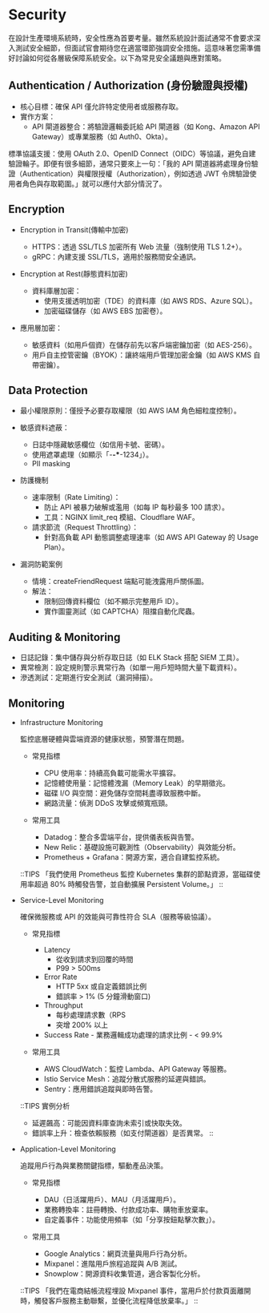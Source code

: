 # Security

在設計生產環境系統時，安全性應為首要考量。雖然系統設計面試通常不會要求深入測試安全細節，但面試官會期待您在適當環節強調安全措施。這意味著您需準備好討論如何從各層級保障系統安全。以下為常見安全議題與應對策略。

## Authentication / Authorization (身份驗證與授權)

- 核心目標：確保 API 僅允許特定使用者或服務存取。
- 實作方案：
  - API 閘道器整合：將驗證邏輯委託給 API 閘道器（如 Kong、Amazon API Gateway）或專業服務（如 Auth0、Okta）。

標準協議支援：使用 OAuth 2.0、OpenID Connect（OIDC）等協議，避免自建驗證輪子。即便有很多細節，通常只要來上一句：「我的 API 閘道器將處理身份驗證（Authentication）與權限授權（Authorization），例如透過 JWT 令牌驗證使用者角色與存取範圍。」就可以應付大部分情況了。

## Encryption

- Encryption in Transit(傳輸中加密)

  - HTTPS：透過 SSL/TLS 加密所有 Web 流量（強制使用 TLS 1.2+）。
  - gRPC：內建支援 SSL/TLS，適用於服務間安全通訊。

- Encryption at Rest(靜態資料加密)

  - 資料庫層加密：
    - 使用支援透明加密（TDE）的資料庫（如 AWS RDS、Azure SQL）。
    - 加密磁碟儲存（如 AWS EBS 加密卷）。

- 應用層加密：
  - 敏感資料（如用戶個資）在儲存前先以客戶端密鑰加密（如 AES-256）。
  - 用戶自主控管密鑰（BYOK）：讓終端用戶管理加密金鑰（如 AWS KMS 自帶密鑰）。

## Data Protection

- 最小權限原則：僅授予必要存取權限（如 AWS IAM 角色細粒度控制）。
- 敏感資料遮蔽：

  - 日誌中隱藏敏感欄位（如信用卡號、密碼）。
  - 使用遮罩處理（如顯示「-**-\***-1234」）。
  - PII masking

- 防護機制

  - 速率限制（Rate Limiting）：
    - 防止 API 被暴力破解或濫用（如每 IP 每秒最多 100 請求）。
    - 工具：NGINX limit_req 模組、Cloudflare WAF。
  - 請求節流（Request Throttling）：
    - 針對高負載 API 動態調整處理速率（如 AWS API Gateway 的 Usage Plan）。

- 漏洞防範案例
  - 情境：createFriendRequest 端點可能洩露用戶關係圖。
  - 解法：
    - 限制回傳資料欄位（如不顯示完整用戶 ID）。
    - 實作圖靈測試（如 CAPTCHA）阻擋自動化爬蟲。

## Auditing & Monitoring

- 日誌記錄：集中儲存與分析存取日誌（如 ELK Stack 搭配 SIEM 工具）。
- 異常檢測：設定規則警示異常行為（如單一用戶短時間大量下載資料）。
- 滲透測試：定期進行安全測試（漏洞掃描）。

## Monitoring

- Infrastructure Monitoring

  監控底層硬體與雲端資源的健康狀態，預警潛在問題。

  - 常見指標

    - CPU 使用率：持續高負載可能需水平擴容。
    - 記憶體使用量：記憶體洩漏（Memory Leak）的早期徵兆。
    - 磁碟 I/O 與空間：避免儲存空間耗盡導致服務中斷。
    - 網路流量：偵測 DDoS 攻擊或頻寬瓶頸。

  - 常用工具
    - Datadog：整合多雲端平台，提供儀表板與告警。
    - New Relic：基礎設施可觀測性（Observability）與效能分析。
    - Prometheus + Grafana：開源方案，適合自建監控系統。

  ::TIPS
  「我們使用 Prometheus 監控 Kubernetes 集群的節點資源，當磁碟使用率超過 80% 時觸發告警，並自動擴展 Persistent Volume。」
  ::

- Service-Level Monitoring

  確保微服務或 API 的效能與可靠性符合 SLA（服務等級協議）。

  - 常見指標

    - Latency
      - 從收到請求到回覆的時間
      - P99 > 500ms
    - Error Rate
      - HTTP 5xx 或自定義錯誤比例
      - 錯誤率 > 1% (5 分鐘滑動窗口)
    - Throughput
      - 每秒處理請求數（RPS
      - 突增 200% 以上
    - Success Rate - 業務邏輯成功處理的請求比例 - < 99.9%

  - 常用工具
    - AWS CloudWatch：監控 Lambda、API Gateway 等服務。
    - Istio Service Mesh：追蹤分散式服務的延遲與錯誤。
    - Sentry：應用錯誤追蹤與即時告警。

  ::TIPS
  實例分析

  - 延遲飆高：可能因資料庫查詢未索引或快取失效。
  - 錯誤率上升：檢查依賴服務（如支付閘道器）是否異常。
    ::

- Application-Level Monitoring

  追蹤用戶行為與業務關鍵指標，驅動產品決策。

  - 常見指標

    - DAU（日活躍用戶）、MAU（月活躍用戶）。
    - 業務轉換率：註冊轉換、付款成功率、購物車放棄率。
    - 自定義事件：功能使用頻率（如「分享按鈕點擊次數」）。

  - 常用工具
    - Google Analytics：網頁流量與用戶行為分析。
    - Mixpanel：進階用戶旅程追蹤與 A/B 測試。
    - Snowplow：開源資料收集管道，適合客製化分析。

  ::TIPS
  「我們在電商結帳流程埋設 Mixpanel 事件，當用戶於付款頁面離開時，觸發客戶服務主動聯繫，並優化流程降低放棄率。」
  ::
